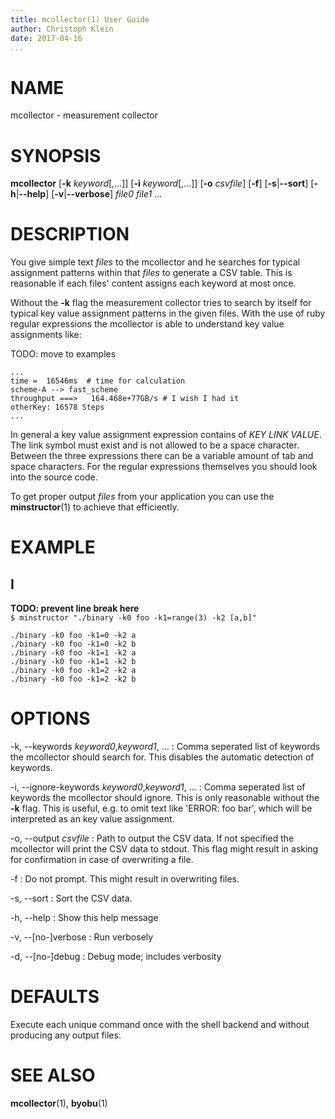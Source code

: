```yaml
---
title: mcollector(1) User Guide
author: Christoph Klein
date: 2017-04-16
...
```


# NAME

mcollector - measurement collector

# SYNOPSIS

**mcollector** [**-k** *keyword*[,...]] [**-i** *keyword*[,...]] [**-o** *csvfile*] [**-f**] [**-s**|**--sort**] [**-h**|**--help**] [**-v**|**--verbose**] *file0* *file1* ...

# DESCRIPTION

You give simple text *files* to the mcollector and he searches for
typical assignment patterns within that *files* to generate a CSV table.
This is reasonable if each files' content assigns each keyword at
most once.

Without the **-k** flag the measurement collector tries to search by itself
for typical key value assignment patterns in the given files. With the
use of ruby regular expressions the mcollector is able to understand
key value assignments like:

TODO: move to examples
```
...
time =  16546ms  # time for calculation
scheme-A --> fast_scheme
throughput ===>   164.468e+77GB/s # I wish I had it
otherKey: 16578 Steps
...
```

In general a key value assignment expression contains of *KEY* *LINK* *VALUE*.
The link symbol must exist and is not allowed to be a space character. Between
the three expressions there can be a variable amount of tab and space
characters. For the regular expressions themselves you should look into
the source code.

To get proper output *files* from your application you can use
the **minstructor**(1) to achieve that efficiently.

# EXAMPLE

## I
**TODO: prevent line break here**  
`$ minstructor "./binary -k0 foo -k1=range(3) -k2 [a,b]"`
```
./binary -k0 foo -k1=0 -k2 a
./binary -k0 foo -k1=0 -k2 b
./binary -k0 foo -k1=1 -k2 a
./binary -k0 foo -k1=1 -k2 b
./binary -k0 foo -k1=2 -k2 a
./binary -k0 foo -k1=2 -k2 b
```

# OPTIONS

-k, \--keywords *keyword0*,*keyword1*, ...
:   Comma seperated list of keywords the mcollector should search for.
    This disables the automatic detection of keywords.

-i, \--ignore-keywords *keyword0*,*keyword1*, ...
:   Comma seperated list of keywords the mcollector should ignore.
    This is only reasonable without the **-k** flag. This is useful,
    e.g. to omit text like 'ERROR: foo bar', which will be interpreted
    as an key value assignment.

-o, --output *csvfile*
:   Path to output the CSV data. If not specified the mcollector will
    print the CSV data to stdout. This flag might result in asking
    for confirmation in case of overwriting a file.

-f
:   Do not prompt. This might result in overwriting files.

-s, \--sort
:   Sort the CSV data.

-h, \--help
:   Show this help message

-v, \--[no-]verbose
:   Run verbosely

-d, \--[no-]debug
:   Debug mode; includes verbosity

# DEFAULTS

Execute each unique command once with the shell backend
and without producing any output files.

# SEE ALSO
**mcollector**(1), **byobu**(1)
